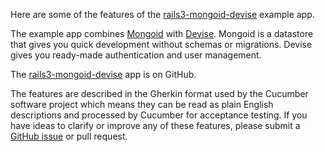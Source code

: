 Here are some of the features of the [rails3-mongoid-devise](https://github.com/railsapps/rails3-mongoid-devise) example app.

The example app combines [Mongoid](http://mongoid.org/) with [Devise](http://github.com/plataformatec/devise). Mongoid is a datastore that gives you quick development without schemas or migrations. Devise gives you ready-made authentication and user management.

The [rails3-mongoid-devise](https://github.com/railsapps/rails3-mongoid-devise) app is on GitHub.

The features are described in the Gherkin format used by the Cucumber software project which means they can be read as plain English descriptions and processed by Cucumber for acceptance testing. If you have ideas to clarify or improve any of these features, please submit a [GitHub issue](http://github.com/railsapps/rails3-mongoid-devise/issues) or pull request.